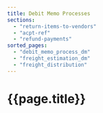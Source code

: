 ```yaml
---
title: Debit Memo Processes
sections:
  - "return-items-to-vendors"
  - "acpt-ref"
  - "refund-payments"
sorted_pages:
  - "debit_memo_process_dm"
  - "freight_estimation_dm"
  - "freight_distribution"
---
```

# {{page.title}}
